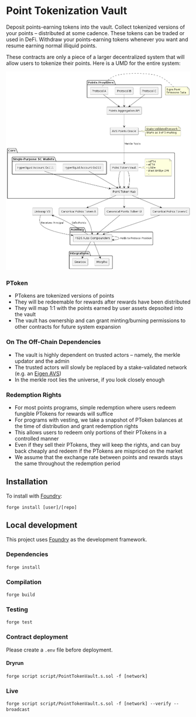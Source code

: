 # Point Tokenization Vault

Deposit points-earning tokens into the vault. Collect tokenized versions of your points – distributed at some cadence. These tokens can be traded or used in DeFi. Withdraw your points-earning tokens whenever you want and resume earning normal illiquid points.

These contracts are only a piece of a larger decentralized system that will allow users to tokenize their points. Here is a UMD for the entire system:

![Point Tokenization System](./assets/point-tokenization-system.png)

### PToken

- PTokens are tokenized versions of points
- They will be redeemable for rewards after rewards have been distributed
- They will map 1:1 with the points earned by user assets depsoited into the vault
- The vault has ownership and can grant minting/burning permissions to other contracts for future system expansion

### On The Off-Chain Dependencies

- The vault is highly dependent on trusted actors – namely, the merkle updator and the admin
- The trusted actors will slowly be replaced by a stake-validated network (e.g. an [Eigen AVS](https://docs.eigenlayer.xyz/eigenlayer/overview/key-terms))
- In the merkle root lies the universe, if you look closely enough

### Redemption Rights

- For most points programs, simple redemption where users redeem fungible PTokens for rewards will suffice
- For programs with vesting, we take a snapshot of PToken balances at the time of distribution and grant redemption rights
- This allows users to redeem only portions of their PTokens in a controlled manner
- Even if they sell their PTokens, they will keep the rights, and can buy back cheaply and redeem if the PTokens are mispriced on the market
- We assume that the exchange rate between points and rewards stays the same throughout the redemption period


## Installation

To install with [Foundry](https://github.com/gakonst/foundry):

```
forge install [user]/[repo]
```

## Local development

This project uses [Foundry](https://github.com/gakonst/foundry) as the development framework.

### Dependencies

```
forge install
```

### Compilation

```
forge build
```

### Testing

```
forge test
```

### Contract deployment

Please create a `.env` file before deployment.

#### Dryrun

```
forge script script/PointTokenVault.s.sol -f [network]
```

### Live

```
forge script script/PointTokenVault.s.sol -f [network] --verify --broadcast
```